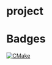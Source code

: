 # project


# Badges


[![CMake](https://github.com/ChandippaSaiRam/project/actions/workflows/cmake.yml/badge.svg)](https://github.com/ChandippaSaiRam/project/actions/workflows/cmake.yml)
